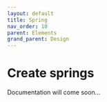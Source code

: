 ```yaml
---
layout: default
title: Spring
nav_order: 10
parent: Elements
grand_parent: Design
---
```


# Create springs

Documentation will come soon...